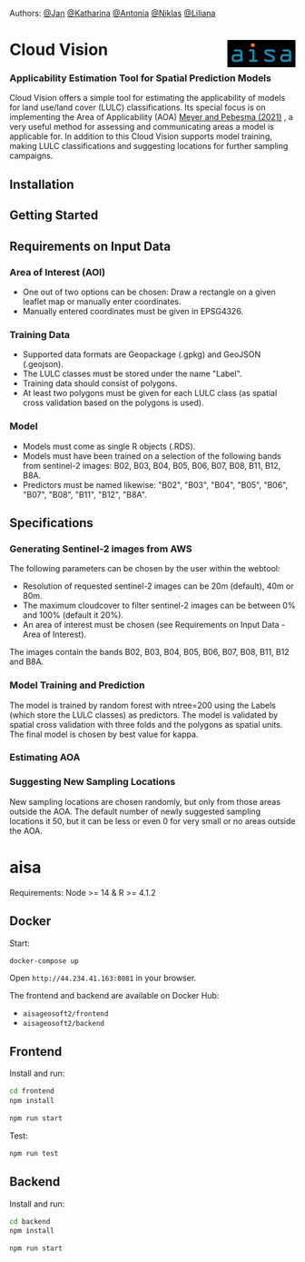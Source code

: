 Authors: [@Jan](https://github.com/JanSeemann92) [@Katharina](https://github.com/KatharinaGI) [@Antonia](https://github.com/AntoniaJost) [@Niklas](https://github.com/niiiiikd) [@Liliana](https://github.com/GitLiliana)

# Cloud Vision <img src="./imagesReadme/logo.png" align="right" alt="" width="120" />
### Applicability Estimation Tool for Spatial Prediction Models

Cloud Vision offers a simple tool for estimating the applicability of models for land use/land cover (LULC) classifications. Its special focus is on implementing the Area of Applicability (AOA) [Meyer and Pebesma (2021)](https://besjournals.onlinelibrary.wiley.com/doi/10.1111/2041-210X.13650) , a very useful method for assessing and communicating areas a model is applicable for. In addition to this Cloud Vision supports model training, making LULC classifications and suggesting locations for further sampling campaigns.

## Installation

## Getting Started

## Requirements on Input Data

### Area of Interest (AOI)

- One out of two options can be chosen: Draw a rectangle on a given leaflet map or manually enter coordinates.
- Manually entered coordinates must be given in EPSG4326.

### Training Data

- Supported data formats are Geopackage (.gpkg) and GeoJSON (.geojson).
- The LULC classes must be stored under the name "Label".
- Training data should consist of polygons.
- At least two polygons must be given for each LULC class (as spatial cross validation based on the polygons is used).

### Model
- Models must come as single R objects (.RDS).
- Models must have been trained on a selection of the following bands from sentinel-2 images: B02, B03, B04, B05, B06, B07, B08, B11, B12, B8A.
- Predictors must be named likewise: "B02", "B03", "B04", "B05", "B06", "B07", "B08", "B11", "B12", "B8A".

## Specifications

### Generating Sentinel-2 images from AWS

The following parameters can be chosen by the user within the webtool:
- Resolution of requested sentinel-2 images can be 20m (default), 40m or 80m.
- The maximum cloudcover to filter sentinel-2 images can be between 0% and 100% (default it 20%).
- An area of interest must be chosen (see Requirements on Input Data - Area of Interest).

The images contain the bands B02, B03, B04, B05, B06, B07, B08, B11, B12 and B8A.

### Model Training and Prediction
The model is trained by random forest with ntree=200 using the Labels (which store the LULC classes) as predictors. The model is validated by spatial cross validation with three folds and the polygons as spatial units. The final model is chosen by best value for kappa. 

### Estimating AOA



### Suggesting New Sampling Locations
New sampling locations are chosen randomly, but only from those areas outside the AOA. The default number of newly suggested sampling locations it 50, but it can be less or even 0 for very small or no areas outside the AOA.
# aisa 

Requirements: Node >= 14 & R >= 4.1.2

## Docker

Start:

```sh
docker-compose up
```

Open `http://44.234.41.163:8081` in your browser.

The frontend and backend are available on Docker Hub:

- `aisageosoft2/frontend`
- `aisageosoft2/backend`

## Frontend

Install and run:

```sh
cd frontend
npm install
```

```sh
npm run start
```

Test:

```sh
npm run test
```

## Backend

Install and run:

```sh
cd backend
npm install
```

```sh
npm run start
```
